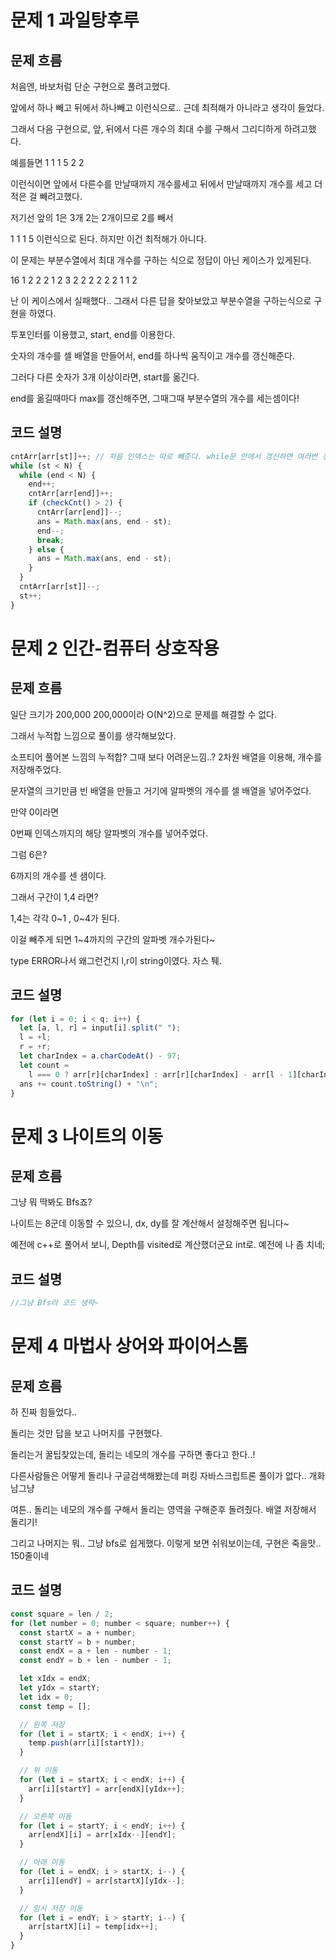 # 문제 1 과일탕후루

## 문제 흐름

처음엔, 바보처럼 단순 구현으로 풀려고했다.

앞에서 하나 빼고 뒤에서 하나빼고 이런식으로.. 근데 최적해가 아니라고 생각이 들었다.

그래서 다음 구현으로, 앞, 뒤에서 다른 개수의 최대 수를 구해서 그리디하게 하려고했다.

예를들면 1 1 1 5 2 2

이런식이면 앞에서 다른수를 만날때까지 개수를세고 뒤에서 만날때까지 개수를 세고 더 적은 걸 빼려고했다.

저기선 앞의 1은 3개 2는 2개이므로 2를 빼서

1 1 1 5 이런식으로 된다. 하지만 이건 최적해가 아니다.

이 문제는 부분수열에서 최대 개수를 구하는 식으로 정답이 아닌 케이스가 있게된다.

16
1 2 2 2 1 2 3 2 2 2 2 2 2 1 1 2

난 이 케이스에서 실패했다.. 그래서 다른 답을 찾아보았고 부분수열을 구하는식으로 구현을 하였다.

투포인터를 이용했고, start, end를 이용한다.

숫자의 개수를 셀 배열을 만들어서, end를 하나씩 움직이고 개수를 갱신해준다.

그러다 다른 숫자가 3개 이상이라면, start를 옮긴다.

end를 옮길때마다 max를 갱신해주면, 그때그때 부분수열의 개수를 세는셈이다!

## 코드 설명

```js
cntArr[arr[st]]++; // 처음 인덱스는 따로 빼준다. while문 안에서 갱신하면 여러번 갱신된다. end로만 갱신하다고 생각하면 된다.
while (st < N) {
  while (end < N) {
    end++;
    cntArr[arr[end]]++;
    if (checkCnt() > 2) {
      cntArr[arr[end]]--;
      ans = Math.max(ans, end - st);
      end--;
      break;
    } else {
      ans = Math.max(ans, end - st);
    }
  }
  cntArr[arr[st]]--;
  st++;
}
```

# 문제 2 인간-컴퓨터 상호작용

## 문제 흐름

일단 크기가 200,000 200,000이라 O(N^2)으로 문제를 해결할 수 없다.

그래서 누적합 느낌으로 풀이를 생각해보았다.

소프티어 풀어본 느낌의 누적합? 그때 보다 어려운느낌..? 2차원 배열을 이용해, 개수를 저장해주었다.

문자열의 크기만큼 빈 배열을 만들고 거기에 알파벳의 개수를 셀 배열을 넣어주었다.

만약 0이라면

0번째 인덱스까지의 해당 알파벳의 개수를 넣어주었다.

그럼 6은?

6까지의 개수를 센 샘이다.

그래서 구간이 1,4 라면?

1,4는 각각 0~1 , 0~4가 된다.

이걸 빼주게 되면 1~4까지의 구간의 알파벳 개수가된다~

type ERROR나서 왜그런건지 l,r이 string이였다. 자스 퉤.

## 코드 설명

```js
for (let i = 0; i < q; i++) {
  let [a, l, r] = input[i].split(" ");
  l = +l;
  r = +r;
  let charIndex = a.charCodeAt() - 97;
  let count =
    l === 0 ? arr[r][charIndex] : arr[r][charIndex] - arr[l - 1][charIndex]; // 0이면 r구간만 있으면 된다~
  ans += count.toString() + "\n";
}
```

# 문제 3 나이트의 이동

## 문제 흐름

그냥 뭐 딱봐도 Bfs죠?

나이트는 8군데 이동할 수 있으니, dx, dy를 잘 계산해서 설정해주면 됩니다~

예전에 c++로 풀어서 보니, Depth를 visited로 계산했더군요 int로. 예전에 나 좀 치네;

## 코드 설명

```js
//그냥 Bfs라 코드 생략~
```

# 문제 4 마법사 상어와 파이어스톰

## 문제 흐름

하 진짜 힘들었다..

돌리는 것만 답을 보고 나머지를 구현했다.

돌리는거 꿀팁찾았는데, 돌리는 네모의 개수를 구하면 좋다고 한다..!

다른사람들은 어떻게 돌리나 구글검색해봤는데 퍼킹 자바스크립트론 풀이가 없다.. 개화남그냥

여튼.. 돌리는 네모의 개수를 구해서 돌리는 영역을 구해준후 돌려줬다. 배열 저장해서 돌리기!

그리고 나머지는 뭐.. 그냥 bfs로 쉽게했다. 이렇게 보면 쉬워보이는데, 구현은 죽을맛.. 150줄이네

## 코드 설명

```js
const square = len / 2;
for (let number = 0; number < square; number++) {
  const startX = a + number;
  const startY = b + number;
  const endX = a + len - number - 1;
  const endY = b + len - number - 1;

  let xIdx = endX;
  let yIdx = startY;
  let idx = 0;
  const temp = [];

  // 왼쪽 저장
  for (let i = startX; i < endX; i++) {
    temp.push(arr[i][startY]);
  }

  // 위 이동
  for (let i = startX; i < endX; i++) {
    arr[i][startY] = arr[endX][yIdx++];
  }

  // 오른쪽 이동
  for (let i = startY; i < endY; i++) {
    arr[endX][i] = arr[xIdx--][endY];
  }

  // 아래 이동
  for (let i = endX; i > startX; i--) {
    arr[i][endY] = arr[startX][yIdx--];
  }

  // 임시 저장 이동
  for (let i = endY; i > startY; i--) {
    arr[startX][i] = temp[idx++];
  }
}
```
